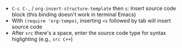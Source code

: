 - `C-c C-,` / `org-insert-structure-template` then `s`: Insert source code block (this binding doesn't work in terminal Emacs)
- With `(require 'org-tempo)`, inserting `<s` followed by tab will insert source code
- After `src` there's a space, enter the source code type for syntax higlighting (e.g., `src C++`)
